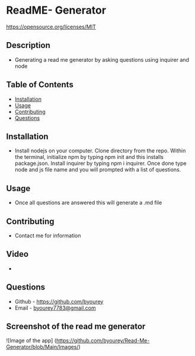 # ReadME- Generator

https://opensource.org/licenses/MIT

## Description
* Generating a read me generator by asking questions using inquirer and node

## Table of Contents
  * [Installation](#installation)
  * [Usage](#usage)
  * [Contributing](#contributing)
  * [Questions](#questions)

  ## Installation
  * Install nodejs on your computer. Clone directory from the repo. Within the terminal, initialize npm by typing npm init and this installs package.json. Install inquirer by typing npm i inquirer. Once done type node and js file name and you will prompted with a list of questions.

  ## Usage
  * Once all questions are answered this will generate a .md file

  ## Contributing
  * Contact me for information

  ## Video
  * 

  ## Questions
  * Github - https://github.com/byourey
  * Email - byourey7783@gmail.com

  ## Screenshot of the read me generator
  ![Image of the app] (https://github.com/byourey/Read-Me-Generator/blob/Main/Images/)



  
  